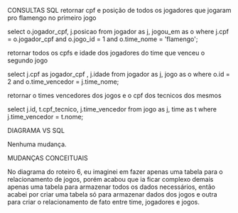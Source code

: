 CONSULTAS SQL
retornar cpf e posição de todos os jogadores que jogaram pro flamengo no primeiro jogo

select o.jogador_cpf, j.posicao 
from jogador as j, jogou_em as o 
where j.cpf = o.jogador_cpf and o.jogo_id = 1 and o.time_nome = 'flamengo';

retornar todos os cpfs e idade dos jogadores do time que venceu o segundo jogo

select j.cpf as jogador_cpf , j.idade 
from jogador as j, jogo as o 
where o.id = 2 and o.time_vencedor = j.time_nome;

retornar o times vencedores dos jogos e o cpf dos tecnicos dos mesmos

select j.id, t.cpf_tecnico, j.time_vencedor
from jogo as j, time as t
where j.time_vencedor = t.nome;


DIAGRAMA VS SQL

Nenhuma mudança.

MUDANÇAS CONCEITUAIS 

No diagrama do roteiro 6, eu imaginei em fazer apenas uma tabela para o relacionamento
de jogos, porém acabou que ia ficar complexo demais apenas uma tabela para armazenar todos
os dados necessários, então acabei por criar uma tabela só para armazenar dados dos jogos
e outra para criar o relacionamento de fato entre time, jogadores e jogos.
